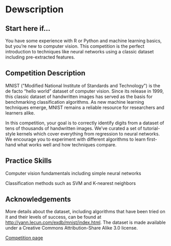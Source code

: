 # Dewscription

## Start here if...
You have some experience with R or Python and machine learning basics, but you’re new to computer vision. This competition is the perfect introduction to techniques like neural networks using a classic dataset including pre-extracted features.

## Competition Description
MNIST ("Modified National Institute of Standards and Technology") is the de facto “hello world” dataset of computer vision. Since its release in 1999, this classic dataset of handwritten images has served as the basis for benchmarking classification algorithms. As new machine learning techniques emerge, MNIST remains a reliable resource for researchers and learners alike.

In this competition, your goal is to correctly identify digits from a dataset of tens of thousands of handwritten images. We’ve curated a set of tutorial-style kernels which cover everything from regression to neural networks. We encourage you to experiment with different algorithms to learn first-hand what works well and how techniques compare.

## Practice Skills
Computer vision fundamentals including simple neural networks

Classification methods such as SVM and K-nearest neighbors

## Acknowledgements
More details about the dataset, including algorithms that have been tried on it and their levels of success, can be found at http://yann.lecun.com/exdb/mnist/index.html. The dataset is made available under a Creative Commons Attribution-Share Alike 3.0 license.

[Competition page](https://www.kaggle.com/c/digit-recognizer)